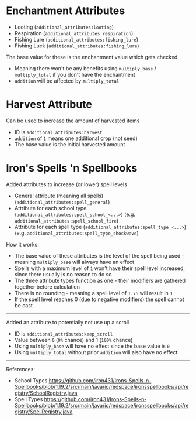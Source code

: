 # Enchantment Attributes
- Looting (`additional_attributes:looting`)
- Respiration (`additional_attributes:respiration`)
- Fishing Lure (`additional_attributes:fishing_lure`)
- Fishing Luck (`additional_attributes:fishing_lure`)

The base value for these is the enchantment value which gets checked
- Meaning there won't be any benefits using `multiply_base` / `multiply_total` if you don't have the enchantment
- `addition` will be affected by `multiply_total`

# Harvest Attribute
Can be used to increase the amount of harvested items
- ID is `additional_attributes:harvest`
- `addition` of `1` means one additional crop (not seed)
- The base value is the initial harvested amount

# Iron's Spells 'n Spellbooks
Added attributes to increase (or lower) spell levels
- General attribute (meaning all spells) (`additional_attributes:spell_general`)
- Attribute for each school type (`additional_attributes:spell_school_<...>`) (e.g. `additional_attributes:spell_school_fire`)
- Attribute for each spell type (`additional_attributes:spell_type_<...>`) (e.g. `additional_attributes:spell_type_shockwave`)

How it works:
- The base value of these attributes is the level of the spell being used - meaning `multiply_base` will always have an effect
- Spells with a maximum level of `1` won't have their spell level increased, since there usually is no reason to do so
- The three attribute types function as one - their modifiers are gathered together before calculation
- There is no rounding - meaning a spell level of `1.75` will result in `1`
- If the spell level reaches 0 (due to negative modifiers) the spell cannot be cast

---

Added an attribute to potentially not use up a scroll
- ID is `additional_attributes:keep_scroll`
- Value between `0` (`0%` chance) and 1 (`100%` chance)
- Using `multiply_base` will have no effect since the base value is `0`
- Using `multiply_total` without prior `addition` will also have no effect

---

References:
- School Types https://github.com/iron431/Irons-Spells-n-Spellbooks/blob/1.19.2/src/main/java/io/redspace/ironsspellbooks/api/registry/SchoolRegistry.java
- Spell Types https://github.com/iron431/Irons-Spells-n-Spellbooks/blob/1.19.2/src/main/java/io/redspace/ironsspellbooks/api/registry/SpellRegistry.java
